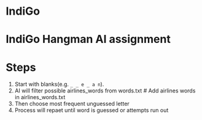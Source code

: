 # IndiGo
# IndiGo Hangman AI assignment

# Steps
1) Start with blanks(e.g. `_ _ e _ a n`).
2) AI will filter possible airlines_words from words.txt         # Add airlines words in airlines_words.txt
3) Then choose most frequent unguessed letter
4) Process will repaet until word is guessed or attempts run out
